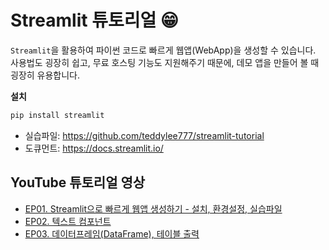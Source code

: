 # Streamlit 튜토리얼 😁

`Streamlit`을 활용하여 파이썬 코드로 빠르게 웹앱(WebApp)을 생성할 수 있습니다.
사용법도 굉장히 쉽고, 무료 호스팅 기능도 지원해주기 때문에, 데모 앱을 만들어 볼 때 굉장히 유용합니다.

**설치**
```python
pip install streamlit
```

- 실습파일: https://github.com/teddylee777/streamlit-tutorial
- 도큐먼트: https://docs.streamlit.io/

## YouTube 튜토리얼 영상

- [EP01. Streamlit으로 빠르게 웹앱 생성하기 - 설치, 환경설정, 실습파일](https://www.youtube.com/watch?v=Gr5Vuo7TCaE)
- [EP02. 텍스트 컴포넌트](https://youtu.be/CiOfNvp-KmA)
- [EP03. 데이터프레임(DataFrame), 테이블 출력](https://youtu.be/C73XAQJFa1E)

